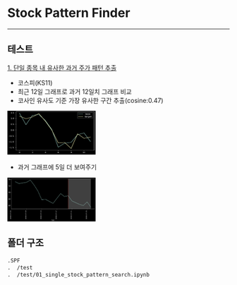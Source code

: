 # Stock Pattern Finder
---


## 테스트
[1. 단일 종목 내 유사한 과거 주가 패턴 추출](https://github.com/sw-song/SPF/blob/main/test/01_single_stock_pattern_search.ipynb)
- 코스피(KS11)
- 최근 12일 그래프로 과거 12일치 그래프 비교
- 코사인 유사도 기준 가장 유사한 구간 추출(cosine:0.47)

<img src="https://github.com/sw-song/SPF/blob/main/readme_img/01_cosine_0.47.png" width="200" height="100">

- 과거 그래프에 5일 더 보여주기

<img src="https://github.com/sw-song/SPF/blob/main/readme_img/01_add5days.png" width="200" height="100">



## 폴더 구조
```
.SPF
.  /test
.  /test/01_single_stock_pattern_search.ipynb
```